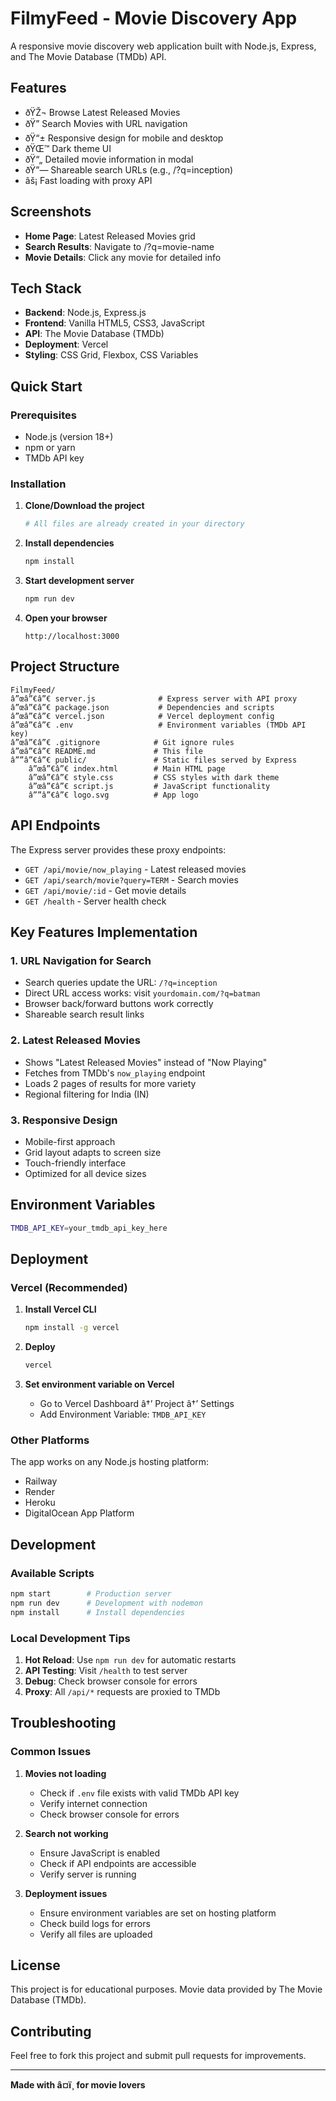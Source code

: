 # FilmyFeed - Movie Discovery App

A responsive movie discovery web application built with Node.js, Express, and The Movie Database (TMDb) API.

## Features

- ðŸŽ¬ Browse Latest Released Movies
- ðŸ” Search Movies with URL navigation
- ðŸ“± Responsive design for mobile and desktop
- ðŸŒ™ Dark theme UI
- ðŸ“„ Detailed movie information in modal
- ðŸ”— Shareable search URLs (e.g., /?q=inception)
- âš¡ Fast loading with proxy API

## Screenshots

- **Home Page**: Latest Released Movies grid
- **Search Results**: Navigate to /?q=movie-name
- **Movie Details**: Click any movie for detailed info

## Tech Stack

- **Backend**: Node.js, Express.js
- **Frontend**: Vanilla HTML5, CSS3, JavaScript
- **API**: The Movie Database (TMDb)
- **Deployment**: Vercel
- **Styling**: CSS Grid, Flexbox, CSS Variables

## Quick Start

### Prerequisites
- Node.js (version 18+)
- npm or yarn
- TMDb API key

### Installation

1. **Clone/Download the project**
   ```bash
   # All files are already created in your directory
   ```

2. **Install dependencies**
   ```bash
   npm install
   ```

3. **Start development server**
   ```bash
   npm run dev
   ```

4. **Open your browser**
   ```
   http://localhost:3000
   ```

## Project Structure

```
FilmyFeed/
â”œâ”€â”€ server.js              # Express server with API proxy
â”œâ”€â”€ package.json           # Dependencies and scripts
â”œâ”€â”€ vercel.json            # Vercel deployment config
â”œâ”€â”€ .env                   # Environment variables (TMDb API key)
â”œâ”€â”€ .gitignore            # Git ignore rules
â”œâ”€â”€ README.md             # This file
â””â”€â”€ public/               # Static files served by Express
    â”œâ”€â”€ index.html        # Main HTML page
    â”œâ”€â”€ style.css         # CSS styles with dark theme
    â”œâ”€â”€ script.js         # JavaScript functionality
    â””â”€â”€ logo.svg          # App logo
```

## API Endpoints

The Express server provides these proxy endpoints:

- `GET /api/movie/now_playing` - Latest released movies
- `GET /api/search/movie?query=TERM` - Search movies
- `GET /api/movie/:id` - Get movie details
- `GET /health` - Server health check

## Key Features Implementation

### 1. URL Navigation for Search
- Search queries update the URL: `/?q=inception`
- Direct URL access works: visit `yourdomain.com/?q=batman`
- Browser back/forward buttons work correctly
- Shareable search result links

### 2. Latest Released Movies
- Shows "Latest Released Movies" instead of "Now Playing"
- Fetches from TMDb's `now_playing` endpoint
- Loads 2 pages of results for more variety
- Regional filtering for India (IN)

### 3. Responsive Design
- Mobile-first approach
- Grid layout adapts to screen size
- Touch-friendly interface
- Optimized for all device sizes

## Environment Variables

```bash
TMDB_API_KEY=your_tmdb_api_key_here
```

## Deployment

### Vercel (Recommended)

1. **Install Vercel CLI**
   ```bash
   npm install -g vercel
   ```

2. **Deploy**
   ```bash
   vercel
   ```

3. **Set environment variable on Vercel**
   - Go to Vercel Dashboard â†’ Project â†’ Settings
   - Add Environment Variable: `TMDB_API_KEY`

### Other Platforms

The app works on any Node.js hosting platform:
- Railway
- Render
- Heroku
- DigitalOcean App Platform

## Development

### Available Scripts

```bash
npm start        # Production server
npm run dev      # Development with nodemon
npm install      # Install dependencies
```

### Local Development Tips

1. **Hot Reload**: Use `npm run dev` for automatic restarts
2. **API Testing**: Visit `/health` to test server
3. **Debug**: Check browser console for errors
4. **Proxy**: All `/api/*` requests are proxied to TMDb

## Troubleshooting

### Common Issues

1. **Movies not loading**
   - Check if `.env` file exists with valid TMDb API key
   - Verify internet connection
   - Check browser console for errors

2. **Search not working**
   - Ensure JavaScript is enabled
   - Check if API endpoints are accessible
   - Verify server is running

3. **Deployment issues**
   - Ensure environment variables are set on hosting platform
   - Check build logs for errors
   - Verify all files are uploaded

## License

This project is for educational purposes. Movie data provided by The Movie Database (TMDb).

## Contributing

Feel free to fork this project and submit pull requests for improvements.

---

**Made with â¤ï¸ for movie lovers**